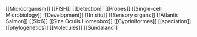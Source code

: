 [[Microorganism]]
[[FISH]]
[[Detection]]
[[Probes]]
[[Single-cell Microbiology]]
[[Development]]
[[In situ]]
[[Sensory organs]]
[[Atlantic Salmon]]
[[Six6]]
[[Sine Oculis Homeobox]]
[[Cypriniformes]]
[[speciation]]
[[phylogenetics]]
[[Molecules]]
[[Sundaland]]
